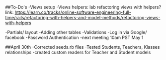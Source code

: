 ##To-Do's
-Views setup
-Views helpers: lab refactoring views with helpers?
link: https://learn.co/tracks/online-software-engineering-full-time/rails/refactoring-with-helpers-and-model-methods/refactoring-views-with-helpers

-Partials/ layout
-Adding other tables
-Validations
-Log in via Google/ facebook
-Password Authentication
-next meeting 10am PST May 1



##April 30th
-Corrected seeds.rb files
-Tested Students, Teachers, Klasses relationships
-created custom readers for Teacher and Student models
